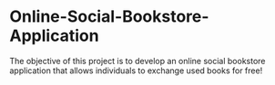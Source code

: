 # Online-Social-Bookstore-Application

The objective of this project is to develop an online social bookstore application that allows individuals to exchange used books for free!

